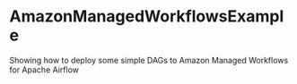 # AmazonManagedWorkflowsExample
Showing how to deploy some simple DAGs to Amazon Managed Workflows for Apache Airflow
